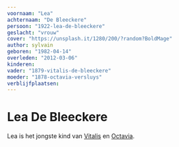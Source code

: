 ```yaml
---
voornaam: "Lea"
achternaam: "De Bleeckere"
persoon: "1922-lea-de-bleeckere"
geslacht: "vrouw"
cover: "https://unsplash.it/1280/200/?random?BoldMage"
author: sylvain
geboren: "1982-04-14"
overleden: "2012-03-06"
kinderen:
vader: "1879-vitalis-de-bleeckere"
moeder: "1878-octavia-versluys"   
verblijfplaatsen:
---
```

# Lea De Bleeckere
Lea is het jongste kind van [Vitalis](1879-vitalis-de-bleeckere) en [Octavia](1878-octavia-versluys).




